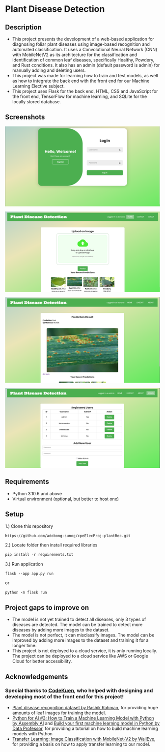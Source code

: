 # Plant Disease Detection
   
## Description
- This project presents the development of a web-based application for diagnosing foliar plant diseases using image-based recognition and automated classification. It uses a Convolutional Neural Network (CNN) with MobileNetV2 as its architecture for the classification and identification of common leaf diseases, specifically Healthy, Powdery, and Rust conditions. It also has an admin (default password is admin) for manually adding and deleting users.
- This project was made for learning how to train and test models, as well as how to integrate the back end with the front end for our Machine Learning Elective subject.
- This project uses Flask for the back end, HTML, CSS and JavaScript for the front end, TensorFlow for machine learning, and SQLite for the locally stored database.

## Screenshots
![Login](screenshots/login.png)

![Main menu](screenshots/homePage.png)

![Prediction](screenshots/predictionResult.png)

![Admin](screenshots/admin.png)

## Requirements
- Python 3.10.6 and above
- Virtual environment (optional, but better to host one)

## Setup
1.) Clone this repository
```bash
https://github.com/adobong-sunog/cpeElecProj-plantRec.git
```
2.) Locate folder then install required libraries
```python
pip install -r requirements.txt
```
3.) Run application
```
flask --app app.py run
```
or 
```
python -m flask run
```
## Project gaps to improve on
- The model is not yet trained to detect all diseases, only 3 types of diseases are detected. The model can be trained to detect more diseases by adding more images to the dataset.
- The model is not perfect, it can misclassify images. The model can be improved by adding more images to the dataset and training it for a longer time.
- This project is not deployed to a cloud service, it is only running locally. The project can be deployed to a cloud service like AWS or Google Cloud for better accessibility.

## Acknowledgements
### Special thanks to [CodeKuen](https://github.com/CodeKuen), who helped with designing and developing most of the front end for this project!
- [Plant disease recognition dataset by Rashik Rahman](https://www.kaggle.com/datasets/rashikrahmanpritom/plant-disease-recognition-dataset), for providing huge amounts of leaf images for training the model.
- [Python for AI #3: How to Train a Machine Learning Model with Python by Assembly AI](https://youtu.be/T1nSZWAksNA?si=qpSaSJYoPL81HXyv) and [Build your first machine learning model in Python by Data Professor](https://youtu.be/29ZQ3TDGgRQ?si=JD6-gKBr8NjZRaPQ), for providing a tutorial on how to build machine learning models with Python
- [Transfer Learning: Image Classification with MobileNet-V2 by WallEve](https://youtu.be/EHkbznaB2rY?si=71FnooDOq3SC2xen), for providing a basis on how to apply transfer learning to our model.